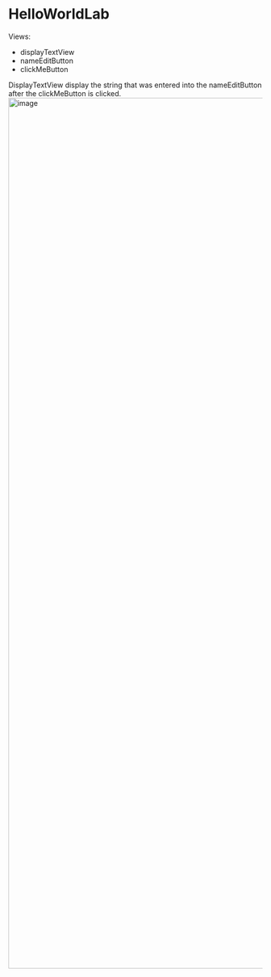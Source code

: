 # HelloWorldLab

Views:
- displayTextView
- nameEditButton
- clickMeButton

DisplayTextView display the string that was entered into the nameEditButton after the clickMeButton is clicked.
<img width="1724" alt="image" src="https://github.com/fbassill/HelloWorldLab/assets/143619874/9805ad10-c4f5-434d-8992-67dc3fe3934c">
